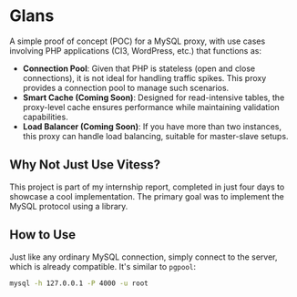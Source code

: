# Glans

A simple proof of concept (POC) for a MySQL proxy, with use cases involving PHP applications (CI3, WordPress, etc.) that functions as:

- **Connection Pool**: Given that PHP is stateless (open and close connections), it is not ideal for handling traffic spikes. This proxy provides a connection pool to manage such scenarios.
- **Smart Cache (Coming Soon)**: Designed for read-intensive tables, the proxy-level cache ensures performance while maintaining validation capabilities.
- **Load Balancer (Coming Soon)**: If you have more than two instances, this proxy can handle load balancing, suitable for master-slave setups.

## Why Not Just Use Vitess?

This project is part of my internship report, completed in just four days to showcase a cool implementation. The primary goal was to implement the MySQL protocol using a library.

## How to Use

Just like any ordinary MySQL connection, simply connect to the server, which is already compatible. It's similar to `pgpool`:

```sh
mysql -h 127.0.0.1 -P 4000 -u root
```